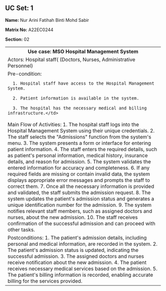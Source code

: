 ## UC Set: 1
**Name:** Nur Arini Fatihah Binti Mohd Sabir

**Matrix No:** A22EC0244

**Section:** 02

<table>
  <tr>
    <th>Use case: MSO Hospital Management System</th>
  </tr>
    <tr>
    <td>Actors: Hospital staff( (Doctors, Nurses, Administrative Personnel)</td>
  </tr>
    <tr>
    <td>Pre-condition:
      
      1. Hospital staff have access to the Hospital Management System.
      
      2. Patient information is available in the system.
      
      3. The hospital has the necessary medical and billing infrastructure.</td>
  </tr>
    <tr>
    <td>Main Flow of Activities:
      1. The hospital staff logs into the Hospital Management System using their unique credentials.
      2. The staff selects the "Admissions" function from the system's menu.
      3. The system presents a form or interface for entering patient information.
      4. The staff enters the required details, such as patient's personal information, medical history, insurance details, and reason             for admission.
5. The system validates the entered information for accuracy and completeness.
6. If any required fields are missing or contain invalid data, the system displays appropriate error messages and prompts the staff to correct them.
7. Once all the necessary information is provided and validated, the staff submits the admission request.
8. The system updates the patient's admission status and generates a unique identification number for the admission.
9. The system notifies relevant staff members, such as assigned doctors and nurses, about the new admission.
10. The staff receives confirmation of the successful admission and can proceed with other tasks.
</td>
  </tr>
    <tr>
    <td>Postconditions:
1. The patient's admission details, including personal and medical information, are recorded in the system.
2. The patient's admission status is updated, indicating the successful admission.
3. The assigned doctors and nurses receive notification about the new admission.
4. The patient receives necessary medical services based on the admission.
5. The patient's billing information is recorded, enabling accurate billing for the services provided.</td>
  </tr>
</table>

